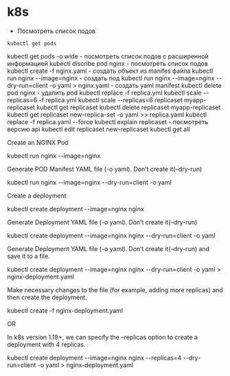 # k8s
* Посмотреть список подов
```console
kubectl get pods
```
kubectl get pods -o wide - посмотреть список подов с расширенной информацией
kubectl discribe pod nginx - посмотреть список подов
kubectl create -f nginx.yaml - создать объект из manifes файла
kubectl run nginx --image=nginx - создать под
kubectl run nginx --image=nginx --dry-run=client -o yaml > nginx.yaml - создать yaml manifest
kubectl delete pod nginx - удалить pod
kubectl replace -f replica.yml
kubectl scale --replicas=6 -f replica.yml
kubectl scale --replicas=6 replicaset myapp-replicaset
kubectl get replicaset
kubectl delete replicaset myapp-replicaset
kubectl get replicaset new-replica-set -o yaml >> replica.yaml
kubectl replace -f replica.yaml --force
kubectl explain replicaset - посмотреть версию api
kubectl edit replicaset new-replicaset
kubectl get all

Create an NGINX Pod

kubectl run nginx --image=nginx

Generate POD Manifest YAML file (-o yaml). Don’t create it(–dry-run)

kubectl run nginx --image=nginx --dry-run=client -o yaml

Create a deployment

kubectl create deployment --image=nginx nginx

Generate Deployment YAML file (-o yaml). Don’t create it(–dry-run)

kubectl create deployment --image=nginx nginx --dry-run=client -o yaml

Generate Deployment YAML file (-o yaml). Don’t create it(–dry-run) and save it to a file.

kubectl create deployment --image=nginx nginx --dry-run=client -o yaml > nginx-deployment.yaml

Make necessary changes to the file (for example, adding more replicas) and then create the deployment.

kubectl create -f nginx-deployment.yaml

OR

In k8s version 1.19+, we can specify the –replicas option to create a deployment with 4 replicas.

kubectl create deployment --image=nginx nginx --replicas=4 --dry-run=client -o yaml > nginx-deployment.yaml
